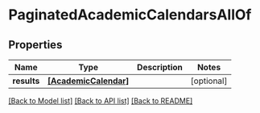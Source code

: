 # PaginatedAcademicCalendarsAllOf


## Properties
Name | Type | Description | Notes
------------ | ------------- | ------------- | -------------
**results** | [**[AcademicCalendar]**](AcademicCalendar.md) |  | [optional] 

[[Back to Model list]](../README.md#documentation-for-models) [[Back to API list]](../README.md#documentation-for-api-endpoints) [[Back to README]](../README.md)


